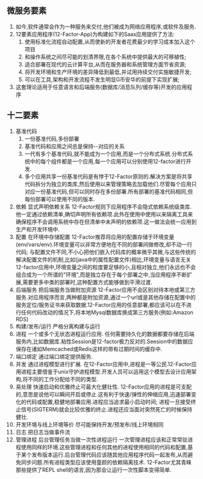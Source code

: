 ## 微服务要素
1. 如今,软件通常会作为一种服务来交付,他们被成为网络应用程序,或软件及服务.
2. 12要素应用程序(12-Factor-App)为构建如下的Saas应用提供了方法:
    1. 使用标准化流程自动配置,从而使新的开发者花费最少的学习成本加入这个项目
    2. 和操作系统之间尽可能的划清界限,在各个系统中提供最大的可移植性;
    3. 适合部署在现代的云计算平台,从而在服务器和系统管理方面节省资源;
    4. 将开发环境和生产环境的差异降低到最低,并试用持续交付实施敏捷开发;
    5. 可以在工具,架构和开发流程不发生明显G币安华的前提下实现扩展;
3. 这套理论适用于任意语言和后端服务(数据库/消息队列/缓存等)开发的应用程序

## 十二要素
1. 基准代码
    1. 一份基准代码,多份部署
    2. 基准代码和应用之间总是保持--对应的关系
    3. 一代有多个基准代码,就不能成为一个应用,而是一个分布式系统.分布式系统中的每个组件都是一个应用,每一个应用可以分别使用12-factor进行开发.
    4. 多个应用共享一份基准代码是有悖于12-Factor原则的.解决方案是将共享代码拆分为独立的类库,然后使用以来管理策略去加载他们.尽管每个应用只对应一份基准代码,但可以同时存在多份部署.所有部署的基准代码相同,但每份部署可以使用不同的版本.
2. 依赖
    显式声明依赖关系
    12-Factor规则下应用程序不会隐式依赖系统级类库.他一定通过依赖清单,确切声明所有依赖项.此外在使用中使用以来隔离工具来确保程序不会调用系统中存在但清单中未声明的依赖项.这一做法会统一应用到生产和开发环境中.
3. 配置
    在环境中存储配置
    12-Factor推荐将应用的配置存储于环境变量(env/vars/env).环境变量可以非常方便地在不同的部署间做修改,却不动一行代码;
    与配置文件不同,不小心把他们嵌入代码库的概率微乎其微,与这些传统的解决配置文件的机制,比如(java中的属性配置文件)相比,环境变量与语言无关
    12-factor应用中,环境变量之间的粒度要足够的小,且相对独立,他们永远也不会组合成为一个所谓的"环境",而是独立存在于每个部署之中,当应用程序不断扩展,需要更多中类的部署时,这种配置方式能够做到平滑过渡.
4. 后端服务
    把后端服务当做附加资源
    12-Factor应用不会区别对待本地或第三方服务.对应用程序而言,两种都是附加资源,通过一个url或是其他存储在配置中的服务定位/服务证书来获取数据.12-Factor应用的任意部署,都应该可以在不进行任何代码改动的情况下,将本地Mysql数据库换成第三方服务(例如:Amazon RDS)
5. 构建/发布/运行
    严格分离构建与运行
6. 进程
    一个或多个无状态进程运行应用.
    任何需要持久化的数据都要存储在后端服务内,比如数据库.粘性Session是12-factor极力反对的.Seesion中的数据应保存在诸如Memcached或Redis这样的带有过期时间的缓存中.
7. 端口绑定
    通过端口绑定提供服务.
8. 并发
    通过进程模型进行扩展.
    在12-Factor应用中,进程是一等公民.12-Factor应用进程主要借鉴于unix守护进程模型.开发人员可以运用这个模型去设计应用架构,将不同的工作分配给不同的类型.
9. 易处理
    快速启动和优雅终止可最大化健壮性.
    12-Factor应用的进程是可支配的,意思是说他可以瞬间开启或停止.这有利于快速/弹性的伸缩应用,迅速部署变化的代码或配置,稳健地部署应用.进程应当追求最小启动时间;
    进程一旦接受终止信号(SIGTERM)就会比较优雅的终止.进程还应当面对突然死亡的时候保持健壮. 
10. 开发环境与线上环境等价
    尽可能保持开发/预发布/线上环境相同
11. 日志
    把日志当做事件流
12. 管理进程
    后台管理任务当做一次性进程运行
    一次管理进程应该和正常常驻进程使用同样的环境.这些管理进程和任何其他的进程使用相同的代码和配置,基于某个发布版本运行.后台管理代码应该随其他应用程序代码一起发布,从而避免同步问题.所有进程类型应该使用童颜的依赖隔离技术.
    12-Factor尤其青睐那些提供了REPL shell的语言,因为那会让运行一次性脚本变得简单.
